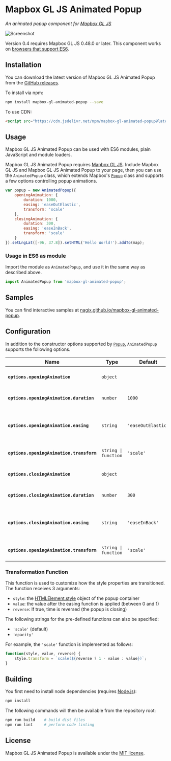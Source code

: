 # Mapbox GL JS Animated Popup

*An animated popup component for [Mapbox GL JS](https://github.com/mapbox/mapbox-gl-js)*

![Screenshot](https://nagix.github.io/mapbox-gl-animated-popup/mapbox-gl-animated-popup.gif)

Version 0.4 requires Mapbox GL JS 0.48.0 or later. This component works on [browsers that support ES6](https://caniuse.com/es6).

## Installation

You can download the latest version of Mapbox GL JS Animated Popup from the [GitHub releases](https://github.com/nagix/mapbox-gl-animated-popup/releases/latest).

To install via npm:

```bash
npm install mapbox-gl-animated-popup --save
```

To use CDN:

```html
<script src="https://cdn.jsdelivr.net/npm/mapbox-gl-animated-popup@latest/dist/mapbox-gl-animated-popup.min.js"></script>
```

## Usage

Mapbox GL JS Animated Popup can be used with ES6 modules, plain JavaScript and module loaders.

Mapbox GL JS Animated Popup requires [Mapbox GL JS](https://github.com/mapbox/mapbox-gl-js). Include Mapbox GL JS and Mapbox GL JS Animated Popup to your page, then you can use the `AnimatedPopup` class, which extends Mapbox's [`Popup`](https://docs.mapbox.com/mapbox-gl-js/api/markers/#popup) class and supports a few options controlling popup animations.

```js
var popup = new AnimatedPopup({
    openingAnimation: {
        duration: 1000,
        easing: 'easeOutElastic',
        transform: 'scale'
    },
    closingAnimation: {
        duration: 300,
        easing: 'easeInBack',
        transform: 'scale'
    }
}).setLngLat([-96, 37.8]).setHTML('Hello World!').addTo(map);
```

### Usage in ES6 as module

Import the module as `AnimatedPopup`, and use it in the same way as described above.

```js
import AnimatedPopup from 'mapbox-gl-animated-popup';
```

## Samples

You can find interactive samples at [nagix.github.io/mapbox-gl-animated-popup](https://nagix.github.io/mapbox-gl-animated-popup).

## Configuration

In addition to the constructor options supported by [`Popup`](https://docs.mapbox.com/mapbox-gl-js/api/markers/#popup), `AnimatedPopup` supports the following options.

| Name | Type | Default | Description
| ---- | ---- | ------- | -----------
| **`options.openingAnimation`** | `object` | | Options controlling the opening animation.
| **`options.openingAnimation.duration`** | `number` | `1000` | The animation's duration, measured in milliseconds.
| **`options.openingAnimation.easing`** | `string` | `'easeOutElastic'` | The easing function name of the animation. See [https://easings.net](https://easings.net)
| **`options.openingAnimation.transform`** | <code>string &#124; function</code> | `'scale'` | The transformation function to apply to the style. [more...](#transformation-function)
| **`options.closingAnimation`** | `object` | | Options controlling the closing animation.
| **`options.closingAnimation.duration`** | `number` | `300` | The animation's duration, measured in milliseconds.
| **`options.closingAnimation.easing`** | `string` | `'easeInBack'` | The easing function name of the animation. See [https://easings.net](https://easings.net)
| **`options.openingAnimation.transform`** | <code>string &#124; function</code> | `'scale'` | The transformation function to apply to the style. [more...](#transformation-function)

### Transformation Function

This function is used to customize how the style properties are transitioned. The function receives 3 arguments:

- `style`: the [HTMLElement.style](https://developer.mozilla.org/en-US/docs/Web/API/HTMLElement/style) object of the popup container
- `value`: the value after the easing function is applied (between 0 and 1)
- `reverse`: If true, time is reversed (the popup is closing)

The following strings for the pre-defined functions can also be specified:

- `'scale'` (default)
- `'opacity'`

For example, the `'scale'` function is implemented as follows:

```js
function(style, value, reverse) {
    style.transform = `scale(${reverse ? 1 - value : value})`;
}
```

## Building

You first need to install node dependencies (requires [Node.js](https://nodejs.org/)):

```bash
npm install
```

The following commands will then be available from the repository root:

```bash
npm run build    # build dist files
npm run lint     # perform code linting
```

## License

Mapbox GL JS Animated Popup is available under the [MIT license](https://opensource.org/licenses/MIT).

